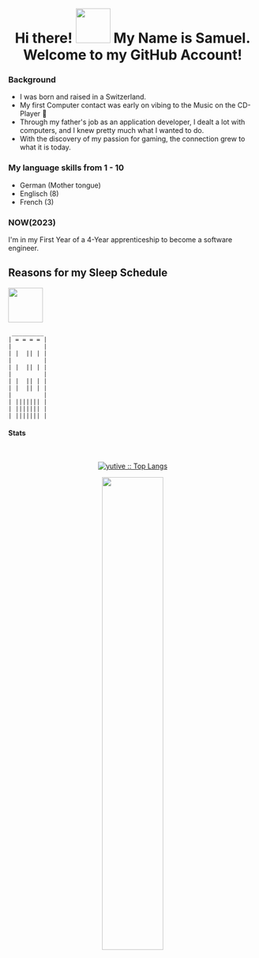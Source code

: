 <h1 align="center" textalign="center">
  Hi there!
  <img src="https://th.bing.com/th/id/R.e01866a62d0c493df9ae72c2fbb3b7ec?rik=vwsAw0eGBLJI3g&pid=ImgRaw&r=0"  height="70" />
  My Name is Samuel.
  <br/> Welcome to my GitHub Account!
</h1>

### Background

- I was born and raised in a Switzerland. 
- My first Computer contact was early on vibing to the Music on the CD-Player 🎸
- Through my father's job as an application developer, I dealt a lot with computers, and I knew pretty much what I wanted to do.
- With the discovery of my passion for gaming, the connection grew to what it is today.

### My language skills from 1 - 10

- German (Mother tongue)
- Englisch (8)
- French (3) 

### NOW(2023)

I'm in my First Year of a 4-Year apprenticeship to become a software engineer.

## Reasons for my Sleep Schedule

<img src="https://th.bing.com/th/id/R.9d03c274c78e32ec723bbbf31caa6156?rik=5VypbyHloCpXHg&pid=ImgRaw&r=0"  height="70" />

```
 _________ 
| = = = = |
|         |
| |  || | |
|         |
| |  || | |
|         |
| |  || | |
| |  || | |
|         |
| ||||||| |
| ||||||| |
| ||||||| |

```

#### Stats

  <div>
      <br/>
        <p align="center">
          <a href="https://github.com/yutive/">
          <img src="https://github-readme-stats.vercel.app/api/top-langs/?username=yutive&langs_count=6&theme=dracula&layout=compact&hide_border=true" alt="yutive :: Top Langs" /></a>
        </p>
        <p align="center">
          <a href="https://github.com/1999AZZAR/">
          <img width="49.5%" src="https://github-readme-streak-stats.herokuapp.com/?user=yutive&theme=dracula&hide_border=true" />
          </a>
       </p>
     <br>
  </div>  
